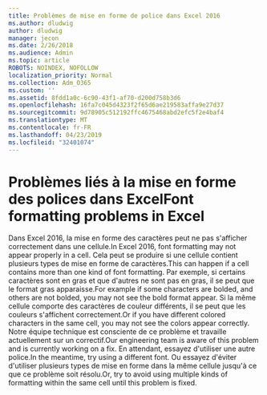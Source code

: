 ```yaml
---
title: Problèmes de mise en forme de police dans Excel 2016
ms.author: dludwig
author: dludwig
manager: jecon
ms.date: 2/26/2018
ms.audience: Admin
ms.topic: article
ROBOTS: NOINDEX, NOFOLLOW
localization_priority: Normal
ms.collection: Adm_O365
ms.custom: ''
ms.assetid: 8fdd1a0c-6c90-43f1-af70-d200d758b3d6
ms.openlocfilehash: 16fa7c045d4323f2f65d6ae219583affa9e27d37
ms.sourcegitcommit: 9d78905c512192ffc4675468abd2efc5f2e4baf4
ms.translationtype: MT
ms.contentlocale: fr-FR
ms.lasthandoff: 04/23/2019
ms.locfileid: "32401074"
---
```

# <a name="font-formatting-problems-in-excel"></a><span data-ttu-id="4d6ce-102">Problèmes liés à la mise en forme des polices dans Excel</span><span class="sxs-lookup"><span data-stu-id="4d6ce-102">Font formatting problems in Excel</span></span>

<span data-ttu-id="4d6ce-103">Dans Excel 2016, la mise en forme des caractères peut ne pas s'afficher correctement dans une cellule.</span><span class="sxs-lookup"><span data-stu-id="4d6ce-103">In Excel 2016, font formatting may not appear properly in a cell.</span></span> <span data-ttu-id="4d6ce-104">Cela peut se produire si une cellule contient plusieurs types de mise en forme de caractères.</span><span class="sxs-lookup"><span data-stu-id="4d6ce-104">This can happen if a cell contains more than one kind of font formatting.</span></span> <span data-ttu-id="4d6ce-105">Par exemple, si certains caractères sont en gras et que d'autres ne sont pas en gras, il se peut que le format gras apparaisse.</span><span class="sxs-lookup"><span data-stu-id="4d6ce-105">For example if some characters are bolded, and others are not bolded, you may not see the bold format appear.</span></span> <span data-ttu-id="4d6ce-106">Si la même cellule comporte des caractères de couleur différents, il se peut que les couleurs s'affichent correctement.</span><span class="sxs-lookup"><span data-stu-id="4d6ce-106">Or if you have different colored characters in the same cell, you may not see the colors appear correctly.</span></span> <span data-ttu-id="4d6ce-107">Notre équipe technique est consciente de ce problème et travaille actuellement sur un correctif.</span><span class="sxs-lookup"><span data-stu-id="4d6ce-107">Our engineering team is aware of this problem and is currently working on a fix.</span></span> <span data-ttu-id="4d6ce-108">En attendant, essayez d'utiliser une autre police.</span><span class="sxs-lookup"><span data-stu-id="4d6ce-108">In the meantime, try using a different font.</span></span> <span data-ttu-id="4d6ce-109">Ou essayez d'éviter d'utiliser plusieurs types de mise en forme dans la même cellule jusqu'à ce que ce problème soit résolu.</span><span class="sxs-lookup"><span data-stu-id="4d6ce-109">Or, try to avoid using multiple kinds of formatting within the same cell until this problem is fixed.</span></span> 
  

